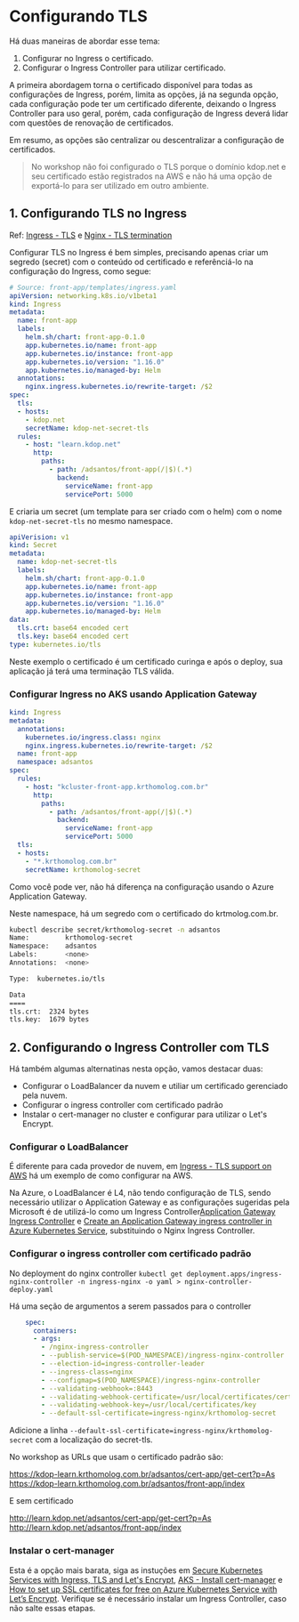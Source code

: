 # Configurando TLS

Há duas maneiras de abordar esse tema:

1. Configurar no Ingress o certificado.
2. Configurar o Ingress Controller para utilizar certificado.

A primeira abordagem torna o certificado disponível para todas as configurações de Ingress, porém, limita as opções, já na segunda opção, cada configuração pode ter um certificado diferente, deixando o Ingress Controller para uso geral, porém, cada configuração de Ingress deverá lidar com questões de renovação de certificados.

Em resumo, as opções são centralizar ou descentralizar a configuração de certificados.

> No workshop não foi configurado o TLS porque o domínio kdop.net e seu certificado estão registrados na AWS e não há uma opção de exportá-lo para ser utilizado em outro ambiente.

## 1. Configurando TLS no Ingress

Ref: [Ingress - TLS](https://kubernetes.io/docs/concepts/services-networking/ingress/#tls) e [Nginx - TLS termination](https://kubernetes.github.io/ingress-nginx/examples/tls-termination/)

Configurar TLS no Ingress é bem simples, precisando apenas criar um segredo (secret) com o conteúdo od certificado e referênciá-lo na configuração do Ingress, como segue:

```yaml
# Source: front-app/templates/ingress.yaml
apiVersion: networking.k8s.io/v1beta1
kind: Ingress
metadata:
  name: front-app
  labels:
    helm.sh/chart: front-app-0.1.0
    app.kubernetes.io/name: front-app
    app.kubernetes.io/instance: front-app
    app.kubernetes.io/version: "1.16.0"
    app.kubernetes.io/managed-by: Helm
  annotations:
    nginx.ingress.kubernetes.io/rewrite-target: /$2
spec:
  tls:
  - hosts:
    - kdop.net
    secretName: kdop-net-secret-tls
  rules:
    - host: "learn.kdop.net"
      http:
        paths:
          - path: /adsantos/front-app(/|$)(.*)
            backend:
              serviceName: front-app
              servicePort: 5000
```

E criaria um secret (um template para ser criado com o helm) com o nome `kdop-net-secret-tls` no mesmo namespace.

```yaml
apiVerision: v1
kind: Secret
metadata:
  name: kdop-net-secret-tls
  labels:
    helm.sh/chart: front-app-0.1.0
    app.kubernetes.io/name: front-app
    app.kubernetes.io/instance: front-app
    app.kubernetes.io/version: "1.16.0"
    app.kubernetes.io/managed-by: Helm
data:
  tls.crt: base64 encoded cert
  tls.key: base64 encoded cert
type: kubernetes.io/tls
```

Neste exemplo o certificado é um certificado curinga e após o deploy, sua aplicação já terá uma terminação TLS válida.

### Configurar Ingress no AKS usando Application Gateway

```yaml
kind: Ingress
metadata:
  annotations:
    kubernetes.io/ingress.class: nginx
    nginx.ingress.kubernetes.io/rewrite-target: /$2
  name: front-app
  namespace: adsantos
spec:
  rules:
    - host: "kcluster-front-app.krthomolog.com.br"
      http:
        paths:
          - path: /adsantos/front-app(/|$)(.*)
            backend:
              serviceName: front-app
              servicePort: 5000
  tls:
  - hosts:
    - "*.krthomolog.com.br"
    secretName: krthomolog-secret
```

Como você pode ver, não há diferença na configuração usando o Azure Application Gateway.

Neste namespace, há um segredo com o certificado do krtmolog.com.br.

```bash
kubectl describe secret/krthomolog-secret -n adsantos
Name:         krthomolog-secret
Namespace:    adsantos
Labels:       <none>
Annotations:  <none>

Type:  kubernetes.io/tls

Data
====
tls.crt:  2324 bytes
tls.key:  1679 bytes
```

## 2. Configurando o Ingress Controller com TLS

Há também algumas alternatinas nesta opção, vamos destacar duas:

* Configurar o LoadBalancer da nuvem e utiliar um certificado gerenciado pela nuvem.
* Configurar o ingress controller com certificado padrão
* Instalar o cert-manager no cluster e configurar para utilizar o Let's Encrypt.

### Configurar o LoadBalancer

É diferente para cada provedor de nuvem, em [Ingress - TLS support on AWS](https://kubernetes.io/docs/concepts/services-networking/service/#ssl-support-on-aws) há um exemplo de como configurar na AWS.

Na Azure, o LoadBalancer é L4, não tendo configuração de TLS, sendo necessário utilizar o Application Gateway e as configurações sugeridas pela Microsoft é de utilizá-lo como um Ingress Controller[Application Gateway Ingress Controller](https://github.com/Azure/application-gateway-kubernetes-ingress) e [Create an Application Gateway ingress controller in Azure Kubernetes Service](https://docs.microsoft.com/en-us/azure/developer/terraform/create-k8s-cluster-with-aks-applicationgateway-ingress), substituindo o Nginx Ingress Controller.

### Configurar o ingress controller com certificado padrão

No deployment do nginx controller `kubectl get deployment.apps/ingress-nginx-controller -n ingress-nginx -o yaml > nginx-controller-deploy.yaml`

Há uma seção de argumentos a serem passados para o controller

```yaml
    spec:
      containers:
      - args:
        - /nginx-ingress-controller
        - --publish-service=$(POD_NAMESPACE)/ingress-nginx-controller
        - --election-id=ingress-controller-leader
        - --ingress-class=nginx
        - --configmap=$(POD_NAMESPACE)/ingress-nginx-controller
        - --validating-webhook=:8443
        - --validating-webhook-certificate=/usr/local/certificates/cert
        - --validating-webhook-key=/usr/local/certificates/key
        - --default-ssl-certificate=ingress-nginx/krthomolog-secret
```

Adicione a linha `--default-ssl-certificate=ingress-nginx/krthomolog-secret` com a localização do secret-tls.

No workshop as URLs que usam o certificado padrão são:

https://kdop-learn.krthomolog.com.br/adsantos/cert-app/get-cert?p=As
https://kdop-learn.krthomolog.com.br/adsantos/front-app/index

E sem certificado

http://learn.kdop.net/adsantos/cert-app/get-cert?p=As
http://learn.kdop.net/adsantos/front-app/index

### Instalar o cert-manager

Esta é a opção mais barata, siga as instuções em [Secure Kubernetes Services with Ingress, TLS and Let's Encrypt](https://docs.bitnami.com/tutorials/secure-kubernetes-services-with-ingress-tls-letsencrypt), [AKS - Install cert-manager](https://docs.microsoft.com/en-us/azure/aks/ingress-tls#install-cert-manager) e [How to set up SSL certificates for free on Azure Kubernetes Service with Let’s Encrypt](https://medium.com/@GeoffreyDV/how-to-set-up-ssl-certificates-for-free-on-azure-kubernetes-service-with-lets-encrypt-c7daca4e9385). Verifique se é necessário instalar um Ingress Controller, caso não salte essas etapas.
